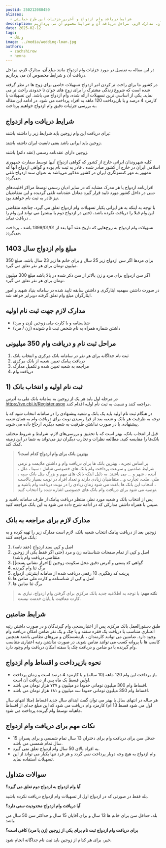 ```yaml
---
postid: 250212080450
aliases:
  - شرایط دریافت وام ازدواج و آخرین جزئیات این طرح حمایتی
description: در این مقاله به تفصیل در مورد جزئیات وام ازدواج مانند مبلغ آن، مدارک لازم، مراحل دریافت آن و شرایط مخصوص آن می پردازیم.
date: 2025-02-12
tags:
  - وبلاگ
image: ../media/wedding-loan.jpg
authors:
  - zachshirow
  - hemra
---
```



در این مقاله به تفصیل در مورد جزئیات وام ازدواج مانند مبلغ آن، مدارک لازم، مراحل دریافت آن و شرایط مخصوص آن می پردازیم. 

در کشور ما برای راحت تر کردن امر ازدواج تسهیلات خاصی برای زوج ها در نظر گرفته شده است که شروع زندگی مشترک را برای زوج های جوان تا حدودی راحت تر می نماید. یکی از اساسی ترین تسهیلات ارائه شده، وام ازدواج می باشد. این تسهیلات با کارمزد 4 درصد و با بازپرداخت 120 ماهه به افراد پرداخت می شود. در ادامه این مقاله به بررسی جزئیات دقیق وام ازدواج خواهیم پرداخت. 

## شرایط دریافت وام ازدواج

برای دریافت این وام زوجین  باید شرایط زیر را داشته باشند:

زوجین باید ایرانی باشد یعنی تابعیت ایران داشته باشند.

زوجین دارای عقدنامه رسمی (عقد دائم) باشند.

کلیه شهروندان ایرانی خارج از کشور که گواهی ازدواج آنـها توسط سفارت جمهوری اسلامی ایران در خارج از کشور صادر شده ، قادر به ثبت نام بوده و گواهی ازدواج آنها که ممهور به مهر کنسولگری ایران در کشور مذکور می‌باشد به عنوان سند ازدواج تلقی می‌گردد.

اقرارنامه ازدواج یا هر مدرک مشابه که در سایر ادیان رسمی توسط مراکز اقلیت‌های دینی در داخل کشور مورد تایید قرار گیرد معادل عقدنامه تلقی گردیده و این متقاضیان نیز قادر به ثبت نام خواهند بود.

با توجه به اینکه به هر ایرانی یکبار تسهیلات وام ازدواج تعلق می گیرد، چنانچه متقاضی این وام قبلا را دریافت نکرده باشد، (حتی در ازدواج دوم یا بیشتر) می تواند این وام را دریافت نماید .

تسهیلات وام ازدواج به زوج‌هایی که تاریخ عقد آنها بعد از 1399/01/01  باشد ، پرداخت می‌گردد.
 
 
## مبلغ وام ازدواج سال 1403

برای مردها اگر سن ازدواج زیر 25 سال و برای خانم ها زیر 23 سال باشد، مبلغ  350 میلیون تومان برای هر نفر تعلق می گیرد.

اگر سن ازدواج برای مرد و زن بالاتر از سن ذکر شده در بالا باشد مبلغ 300 میلیون تومان برای هر نفر تعلق می گیرد.

در صورت داشتن سهمیه ایثارگری و داشتن سابقه تایید شده در سامانه بنیاد شهید و امور ایثارگران مبلغ وام تعلق گرفته دوبرابر خواهد شد.
 

## مدارک لازم جهت ثبت نام اولیه 

- شناسنامه و یا کارت ملی زوجین (زن و مرد)
- داشتن شماره همراه به نام شخص ثبت نام شونده (زن / مرد)
 

## مراحل ثبت نام و دریافت وام 350 میلیونی

1. ثبت نام جداگانه برای هر نفر در سامانه بانک مرکزی و انتخاب بانک
2. دریافت پیامک تعیین شعبه از بانک مرکزی
3. مراجعه به شعبه تعیین شده و تکمیل مدارک
4. دریافت وام
 

## 1) ثبت نام اولیه و انتخاب بانک

در مرحله اول باید هر یک از زوجین به سامانه بانک ملی به آدرس https://ve.cbi.ir/Register.aspx مراجعه کنند و نسبت به ثبت نام اولیه اقدام کنند. 

در هنگام ثبت نام اولیه باید یک بانک و شعبه پیشنهادی را در سامانه انتخاب شود که با توجه به ظرفیت هر بانک و شعبه بعد از فرا رسیدن نوبت برای دریافت وام به همان شعبه پیشنهادی یا در صورت نداشتن ظرفیت به شعبه دیگری ارجاع داده می شوید.

قبل از انتخاب بانک، بهتر است که با تحقیق و بررسی‌های لازم، شرایط و شروط مختلف بانک‌ها را مقایسه کنید. مطالعه نظرات و تجارب دیگران نیز می‌تواند به شما در این زمینه کمک کند.
 
> **بهترین بانک برای وام ازدواج کدام است؟**
> 
> بر اساس تجربه ، بهترین بانک ها برای دریافت وام و داشتن ملایمت و نرمی شرایط ضامنین و سرعت پرداخت وام بانک های خصوصی شامل : سینا ، ملل ، آینده ، شهر و … می باشند. به دلیل اینکه بانک های مهم و بزرگ مثل بانک سپه ، ملی، ملت، تجارت و… متقاضیان زیادی دارند و تعداد افراد در نوبت بسیار بالاست ، انتخاب این بانک ها باعث می شود زمان زیادی را در نوبت دریافت وام باشید و توصیه می شود برای دریافت وام بانک های خصوصی اشاره شده را انتخاب کنید.
 
پس از انتخاب بانک و شعبه مورد نظر، منتظر دریافت پیامک از طرف سامانه باشید و سپس با همراه داشتن مدارکی که در ادامه شرح داده می شود به این بانک مراجعه کنید. 

## مدارک لازم برای مراجعه به بانک

زوجین بعد از دریافت پیامک انتخاب شعبه بانک، لازم است مدارک زیر را تهیه کرده و به بانک مراجعه کنند:

1. اصل و کپی سند ازدواج (عقد نامه)
2. اصل و کپی از تمام صفحات شناسنامه  زن و مرد (حتی اگر فقط یکی از زوجین متقاضی دریافت وام باشد)
3. گواهی کد پستی و آدرس دقیق محل سکونت زوجین [[احراز نشانی پست]]
4. برگ ثنا وام گیرنده
5. پرینت کد رهگیری 10 رقمی دریافت شده از سامانه اینترنتی ازدواج
6. اصل و کپی از شناسنامه و کارت ملی ضامن ها
7. برگ ثنا ضامن ها

> **نکته مهم:** با توجه به اطلاعیه جدید بانک مرکزی برای گرفتن وام ازدواج، نیازی به کارت معافیت یا پایان خدمت نیست. 

 
## شرایط ضامنین

طبق دستورالعمل بانک مرکزی پس از اعتبارسنجی وام گیرندگان و در صورت داشتن رتبه اعتباری متناسب با دریافت یک فقره سفته و یا چک و یک نفر ضامن امکان دریافت وام وجود دارد. ضامنین می توانند کارمندان ، بازنشستگان و نیروهای نظامی باشند همچنین کاسب ها با پروانه کسب می توانند ضامن شوند. در صورت نداشتن رتبه اعتباری متناسب وام گیرنده با دو ضامن و دریافت چک یا سفته امکان دریافت وام وجود دارد.
 
 
## نحوه بازپرداخت و اقساط وام ازدواج

- باز پرداخت این وام 120 ماهه (10 ساله) و با کارمزد 4 درصد است و زمان پرداخت اولین قسط یک ماه پس از دریافت آن است. 
- اقساط وام 300 میلیون تومانی حدودا دو میلیون و ۷۲۷ هزار تومان می باشد.
- اقساط وام 350 میلیون تومانی حدودا سه میلیون و ۱۸۱ هزار تومان می باشد.
 
هر ساله در انتهای سال یا بهتر می توان گفت ابتدای سال جدید اقساط (مثلا انتهای سال اول می شود قسط 13 ام) کارمزد وام دریافت می شود که این مبلغ جدای از اقساط ماهیانه توسط وام گیرنده پرداخت می شود.
 
 
## نکات مهم برای دریافت وام ازدواج

- حدقل سن برای دریافت وام برای دختران 13 سال تمام شمسی و برای پسران 15 سال تمام شمسی می باشد.
- به افراد بالای 50 سال وام ازدواج تعلق نمی گیرد.
- وام ازدواج به هیچ وجه دوبار پرداخت نمی گردد و هر فرد تنها یکبار می تواند از این تسهیلات استفاده نماید.

## سوالات متداول

**آیا وام ازدواج به ازدواج دوم تعلق می گیرد؟**

بله فقط در صورتی که در ازدواج اول از تسهیلات وام ازدواج دریافت نکرده باشید.

**آیا دریافت وام ازدواج محدودیت سنی دارد؟**

بله، حداقل سن برای خانم ها 13 سال و برای آقایان 15 سال و حداکثر سن 50 سال می باشد. 

**برای دریافت وام ازدواج ثبت نام برای یکی از زوجین (زن یا مرد) کافی است؟**

خیر، برای هر کدام از زوجین باید ثبت نام جداگانه انجام شود.